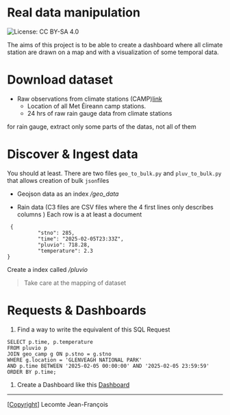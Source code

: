 # Real data manipulation 

![License: CC BY-SA 4.0](https://img.shields.io/badge/License-CC_BY--SA_4.0-lightgrey.svg)

The aims of this project is to be able to create a dashboard where all climate station are drawn on a map and with a visualization of some temporal data.

# Download dataset

- Raw observations from climate stations (CAMP)[link](https://data.gov.ie/en_GB/dataset/raw-camp-station-data)
    - Location of all Met Éireann camp stations.
    - 24 hrs of raw rain gauge data from climate stations

for rain gauge, extract only some parts of the datas, not all of them

# Discover & Ingest data

You should at least. There are two files `geo_to_bulk.py` and `pluv_to_bulk.py` that allows creation
of bulk `json`files

- Geojson data as an index */geo_data*

- Rain data (C3 files are CSV files where the 4 first lines only describes columns ) 
Each row is a at least a document
```
 {
          "stno": 285,
          "time": "2025-02-05T23:33Z",
          "pluvio": 718.28,
          "temperature": 2.3
}
```
Create a index called */pluvio*

> Take care at the mapping of dataset 

# Requests & Dashboards

1. Find a way to write the equivalent of this SQL Request
```
SELECT p.time, p.temperature
FROM pluvio p
JOIN geo_camp g ON p.stno = g.stno
WHERE g.location = 'GLENVEAGH NATIONAL PARK'
AND p.time BETWEEN '2025-02-05 00:00:00' AND '2025-02-05 23:59:59'
ORDER BY p.time;
```

1. Create a Dashboard like this
[Dashboard](./dashboard.jpg)


---
[[Copyright](../copyright.txt)] Lecomte Jean-François
 



